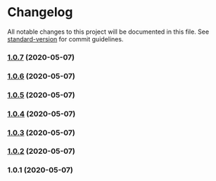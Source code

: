 # Changelog

All notable changes to this project will be documented in this file. See [standard-version](https://github.com/conventional-changelog/standard-version) for commit guidelines.

### [1.0.7](https://github.com/bisho1995/object-union/compare/v1.0.6...v1.0.7) (2020-05-07)

### [1.0.6](https://github.com/bisho1995/object-union/compare/v1.0.5...v1.0.6) (2020-05-07)

### [1.0.5](https://github.com/bisho1995/object-union/compare/v1.0.4...v1.0.5) (2020-05-07)

### [1.0.4](https://github.com/bisho1995/object-union/compare/v1.0.3...v1.0.4) (2020-05-07)

### [1.0.3](https://github.com/bisho1995/object-union/compare/v1.0.2...v1.0.3) (2020-05-07)

### [1.0.2](https://github.com/bisho1995/object-union/compare/v1.0.1...v1.0.2) (2020-05-07)

### 1.0.1 (2020-05-07)
